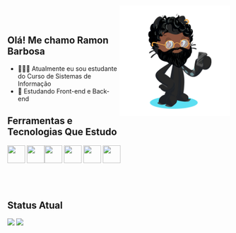 <div>
<img align="right" width="250px" style="margin-top:-20px" src="https://github.com/ramoncbarbosa/ramoncbarbosa/blob/main/assetc/octocat-1685839920740.png">

</br>

## Olá! Me chamo Ramon Barbosa
- 👨🏾‍🎓 Atualmente eu sou estudante do Curso de Sistemas de Informação
- 🌱 Estudando Front-end e Back-end
## Ferramentas e Tecnologias Que Estudo
<div>
<img src="https://cdn.jsdelivr.net/gh/devicons/devicon/icons/git/git-original.svg" width="40" height="40"/> <img src="https://cdn.jsdelivr.net/gh/devicons/devicon/icons/linux/linux-original.svg" width="40" height="40"/><img src="https://cdn.jsdelivr.net/gh/devicons/devicon/icons/html5/html5-original.svg" width="40" height="40"/> <img src="https://cdn.jsdelivr.net/gh/devicons/devicon/icons/css3/css3-original.svg" width="40" height="40"/> <img src="https://cdn.jsdelivr.net/gh/devicons/devicon/icons/javascript/javascript-original.svg" width="40" height="40"/> <img src="https://cdn.jsdelivr.net/gh/devicons/devicon/icons/java/java-original.svg" width="40" height="40"/> 
</div> 
</div>

<br>
<br>
<br>

## Status Atual
<div>
<img height="180em" src="https://github-readme-stats.vercel.app/api?username=ramoncbarbosa&show_icons=true&theme=radical&include_all_commits=true&count_private=true"/>
<img height="180em" src="https://github-readme-stats.vercel.app/api/top-langs/?username=ramoncbarbosa&layout=compact&langs_count=7&theme=radical"/>
</div>

 
